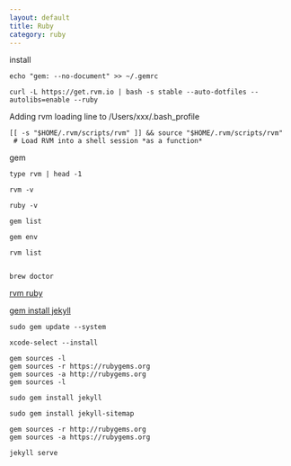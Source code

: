 ```yaml
---
layout: default
title: Ruby
category: ruby
---
```


install

	echo "gem: --no-document" >> ~/.gemrc

	curl -L https://get.rvm.io | bash -s stable --auto-dotfiles --autolibs=enable --ruby


Adding rvm loading line to /Users/xxx/.bash_profile

	[[ -s "$HOME/.rvm/scripts/rvm" ]] && source "$HOME/.rvm/scripts/rvm"
	 # Load RVM into a shell session *as a function*
	 
gem

    type rvm | head -1

    rvm -v

    ruby -v

    gem list

    gem env

    rvm list


    brew doctor


[rvm ruby](http://www.moncefbelyamani.com/how-to-install-xcode-homebrew-git-rvm-ruby-on-mac/)


[gem install jekyll](https://github.com/jekyll/jekyll/issues/1409)

	sudo gem update --system

	xcode-select --install

	gem sources -l
	gem sources -r https://rubygems.org
	gem sources -a http://rubygems.org
	gem sources -l

	sudo gem install jekyll
	
	sudo gem install jekyll-sitemap

	gem sources -r http://rubygems.org
	gem sources -a https://rubygems.org

	jekyll serve

